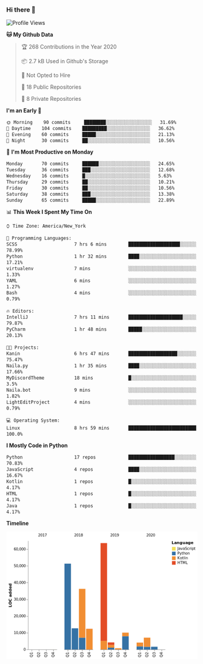 ### Hi there 👋

<!--
**Kanin/Kanin** is a ✨ _special_ ✨ repository because its `README.md` (this file) appears on your GitHub profile.

Here are some ideas to get you started:

- 🔭 I’m currently working on ...
- 🌱 I’m currently learning ...
- 👯 I’m looking to collaborate on ...
- 🤔 I’m looking for help with ...
- 💬 Ask me about ...
- 📫 How to reach me: ...
- 😄 Pronouns: ...
- ⚡ Fun fact: ...
-->

<!--START_SECTION:waka-->
![Profile Views](http://img.shields.io/badge/Profile%20Views-58-blue)

**🐱 My Github Data** 

> 🏆 268 Contributions in the Year 2020
 > 
> 📦 2.7 kB Used in Github's Storage 
 > 
> 🚫 Not Opted to Hire
 > 
> 📜 18 Public Repositories
 > 
> 🔑 8 Private Repositories 

**I'm an Early 🐤** 

```text
🌞 Morning    90 commits     ████████░░░░░░░░░░░░░░░░░   31.69% 
🌆 Daytime    104 commits    █████████░░░░░░░░░░░░░░░░   36.62% 
🌃 Evening    60 commits     █████░░░░░░░░░░░░░░░░░░░░   21.13% 
🌙 Night      30 commits     ██░░░░░░░░░░░░░░░░░░░░░░░   10.56%

```
📅 **I'm Most Productive on Monday** 

```text
Monday       70 commits     ██████░░░░░░░░░░░░░░░░░░░   24.65% 
Tuesday      36 commits     ███░░░░░░░░░░░░░░░░░░░░░░   12.68% 
Wednesday    16 commits     █░░░░░░░░░░░░░░░░░░░░░░░░   5.63% 
Thursday     29 commits     ██░░░░░░░░░░░░░░░░░░░░░░░   10.21% 
Friday       30 commits     ██░░░░░░░░░░░░░░░░░░░░░░░   10.56% 
Saturday     38 commits     ███░░░░░░░░░░░░░░░░░░░░░░   13.38% 
Sunday       65 commits     █████░░░░░░░░░░░░░░░░░░░░   22.89%

```


📊 **This Week I Spent My Time On** 

```text
⌚︎ Time Zone: America/New_York

💬 Programming Languages: 
SCSS                     7 hrs 6 mins        ███████████████████░░░░░░   78.99% 
Python                   1 hr 32 mins        ████░░░░░░░░░░░░░░░░░░░░░   17.21% 
virtualenv               7 mins              ░░░░░░░░░░░░░░░░░░░░░░░░░   1.33% 
YAML                     6 mins              ░░░░░░░░░░░░░░░░░░░░░░░░░   1.27% 
Bash                     4 mins              ░░░░░░░░░░░░░░░░░░░░░░░░░   0.79%

🔥 Editors: 
IntelliJ                 7 hrs 11 mins       ████████████████████░░░░░   79.87% 
PyCharm                  1 hr 48 mins        █████░░░░░░░░░░░░░░░░░░░░   20.13%

🐱‍💻 Projects: 
Kanin                    6 hrs 47 mins       ██████████████████░░░░░░░   75.47% 
Naila.py                 1 hr 35 mins        ████░░░░░░░░░░░░░░░░░░░░░   17.66% 
MyDiscordTheme           18 mins             █░░░░░░░░░░░░░░░░░░░░░░░░   3.5% 
Naila.bot                9 mins              ░░░░░░░░░░░░░░░░░░░░░░░░░   1.82% 
LightEditProject         4 mins              ░░░░░░░░░░░░░░░░░░░░░░░░░   0.79%

💻 Operating System: 
Linux                    8 hrs 59 mins       █████████████████████████   100.0%

```

**I Mostly Code in Python** 

```text
Python                   17 repos            █████████████████░░░░░░░░   70.83% 
JavaScript               4 repos             ████░░░░░░░░░░░░░░░░░░░░░   16.67% 
Kotlin                   1 repos             █░░░░░░░░░░░░░░░░░░░░░░░░   4.17% 
HTML                     1 repos             █░░░░░░░░░░░░░░░░░░░░░░░░   4.17% 
Java                     1 repos             █░░░░░░░░░░░░░░░░░░░░░░░░   4.17%

```


**Timeline**

![Chart not found](https://github.com/Kanin/Kanin/blob/master/charts/bar_graph.png) 


<!--END_SECTION:waka-->
